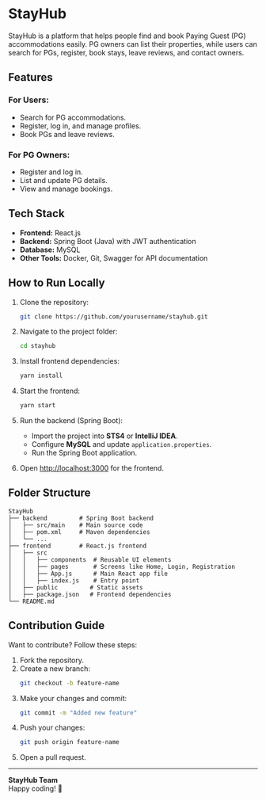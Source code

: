 # StayHub

StayHub is a platform that helps people find and book Paying Guest (PG) accommodations easily. PG owners can list their properties, while users can search for PGs, register, book stays, leave reviews, and contact owners.

## Features

### For Users:
- Search for PG accommodations.
- Register, log in, and manage profiles.
- Book PGs and leave reviews.

### For PG Owners:
- Register and log in.
- List and update PG details.
- View and manage bookings.

## Tech Stack
- **Frontend:** React.js
- **Backend:** Spring Boot (Java) with JWT authentication
- **Database:** MySQL
- **Other Tools:** Docker, Git, Swagger for API documentation

## How to Run Locally
1. Clone the repository:
   ```bash
   git clone https://github.com/yourusername/stayhub.git
   ```

2. Navigate to the project folder:
   ```bash
   cd stayhub
   ```

3. Install frontend dependencies:
   ```bash
   yarn install
   ```

4. Start the frontend:
   ```bash
   yarn start
   ```

5. Run the backend (Spring Boot):
   - Import the project into **STS4** or **IntelliJ IDEA**.
   - Configure **MySQL** and update `application.properties`.
   - Run the Spring Boot application.

6. Open [http://localhost:3000](http://localhost:3000) for the frontend.

## Folder Structure
```
StayHub
├── backend         # Spring Boot backend
│   ├── src/main    # Main source code
│   ├── pom.xml     # Maven dependencies
│   └── ...
├── frontend        # React.js frontend
│   ├── src
│   │   ├── components  # Reusable UI elements
│   │   ├── pages       # Screens like Home, Login, Registration
│   │   ├── App.js      # Main React app file
│   │   ├── index.js    # Entry point
│   ├── public         # Static assets
│   ├── package.json   # Frontend dependencies
└── README.md
```

## Contribution Guide
Want to contribute? Follow these steps:
1. Fork the repository.
2. Create a new branch:
   ```bash
   git checkout -b feature-name
   ```
3. Make your changes and commit:
   ```bash
   git commit -m "Added new feature"
   ```
4. Push your changes:
   ```bash
   git push origin feature-name
   ```
5. Open a pull request.

---
**StayHub Team**  
Happy coding! 🚀

